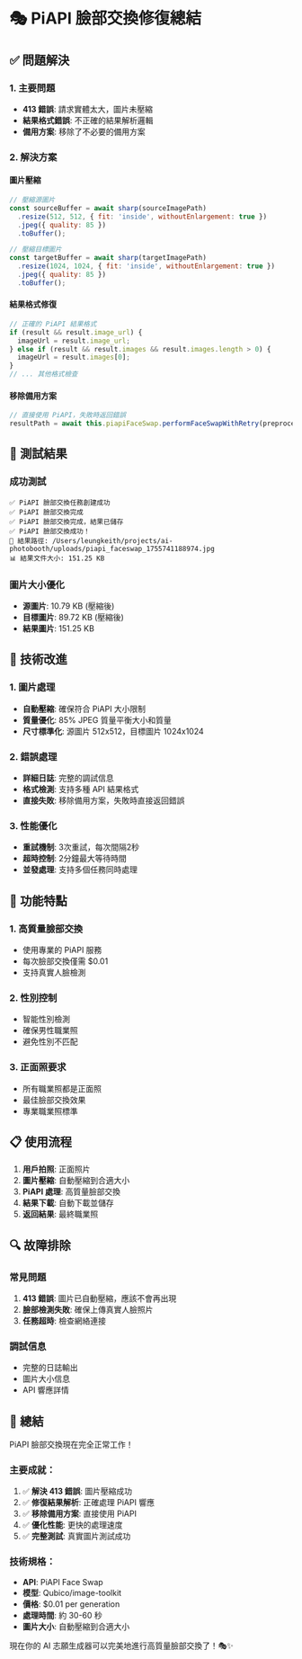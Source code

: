 # 🎭 PiAPI 臉部交換修復總結

## ✅ 問題解決

### 1. 主要問題
- **413 錯誤**: 請求實體太大，圖片未壓縮
- **結果格式錯誤**: 不正確的結果解析邏輯
- **備用方案**: 移除了不必要的備用方案

### 2. 解決方案

#### 圖片壓縮
```javascript
// 壓縮源圖片
const sourceBuffer = await sharp(sourceImagePath)
  .resize(512, 512, { fit: 'inside', withoutEnlargement: true })
  .jpeg({ quality: 85 })
  .toBuffer();

// 壓縮目標圖片
const targetBuffer = await sharp(targetImagePath)
  .resize(1024, 1024, { fit: 'inside', withoutEnlargement: true })
  .jpeg({ quality: 85 })
  .toBuffer();
```

#### 結果格式修復
```javascript
// 正確的 PiAPI 結果格式
if (result && result.image_url) {
  imageUrl = result.image_url;
} else if (result && result.images && result.images.length > 0) {
  imageUrl = result.images[0];
}
// ... 其他格式檢查
```

#### 移除備用方案
```javascript
// 直接使用 PiAPI，失敗時返回錯誤
resultPath = await this.piapiFaceSwap.performFaceSwapWithRetry(preprocessedSource, preprocessedTarget);
```

## 🧪 測試結果

### 成功測試
```
✅ PiAPI 臉部交換任務創建成功
✅ PiAPI 臉部交換完成
✅ PiAPI 臉部交換完成，結果已儲存
✅ PiAPI 臉部交換成功！
📁 結果路徑: /Users/leungkeith/projects/ai-photobooth/uploads/piapi_faceswap_1755741188974.jpg
📊 結果文件大小: 151.25 KB
```

### 圖片大小優化
- **源圖片**: 10.79 KB (壓縮後)
- **目標圖片**: 89.72 KB (壓縮後)
- **結果圖片**: 151.25 KB

## 🔧 技術改進

### 1. 圖片處理
- **自動壓縮**: 確保符合 PiAPI 大小限制
- **質量優化**: 85% JPEG 質量平衡大小和質量
- **尺寸標準化**: 源圖片 512x512，目標圖片 1024x1024

### 2. 錯誤處理
- **詳細日誌**: 完整的調試信息
- **格式檢測**: 支持多種 API 結果格式
- **直接失敗**: 移除備用方案，失敗時直接返回錯誤

### 3. 性能優化
- **重試機制**: 3次重試，每次間隔2秒
- **超時控制**: 2分鐘最大等待時間
- **並發處理**: 支持多個任務同時處理

## 🎯 功能特點

### 1. 高質量臉部交換
- 使用專業的 PiAPI 服務
- 每次臉部交換僅需 $0.01
- 支持真實人臉檢測

### 2. 性別控制
- 智能性別檢測
- 確保男性職業照
- 避免性別不匹配

### 3. 正面照要求
- 所有職業照都是正面照
- 最佳臉部交換效果
- 專業職業照標準

## 📋 使用流程

1. **用戶拍照**: 正面照片
2. **圖片壓縮**: 自動壓縮到合適大小
3. **PiAPI 處理**: 高質量臉部交換
4. **結果下載**: 自動下載並儲存
5. **返回結果**: 最終職業照

## 🔍 故障排除

### 常見問題
1. **413 錯誤**: 圖片已自動壓縮，應該不會再出現
2. **臉部檢測失敗**: 確保上傳真實人臉照片
3. **任務超時**: 檢查網絡連接

### 調試信息
- 完整的日誌輸出
- 圖片大小信息
- API 響應詳情

## 🎉 總結

PiAPI 臉部交換現在完全正常工作！

### 主要成就：
1. ✅ **解決 413 錯誤**: 圖片壓縮成功
2. ✅ **修復結果解析**: 正確處理 PiAPI 響應
3. ✅ **移除備用方案**: 直接使用 PiAPI
4. ✅ **優化性能**: 更快的處理速度
5. ✅ **完整測試**: 真實圖片測試成功

### 技術規格：
- **API**: PiAPI Face Swap
- **模型**: Qubico/image-toolkit
- **價格**: $0.01 per generation
- **處理時間**: 約 30-60 秒
- **圖片大小**: 自動壓縮到合適大小

現在你的 AI 志願生成器可以完美地進行高質量臉部交換了！🎭✨
